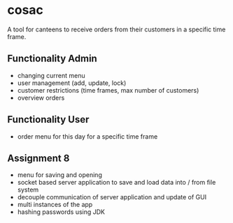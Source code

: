 # cosac
A tool for canteens to receive orders from their customers in a specific time frame.

## Functionality Admin
* changing current menu
* user management (add, update, lock)
* customer restrictions (time frames, max number of customers)
* overview orders

## Functionality User
* order menu for this day for a specific time frame

## Assignment 8
* menu for saving and opening
* socket based server application to save and load data into / from file system
* decouple communication of server application and update of GUI
* multi instances of the app
* hashing passwords using JDK
